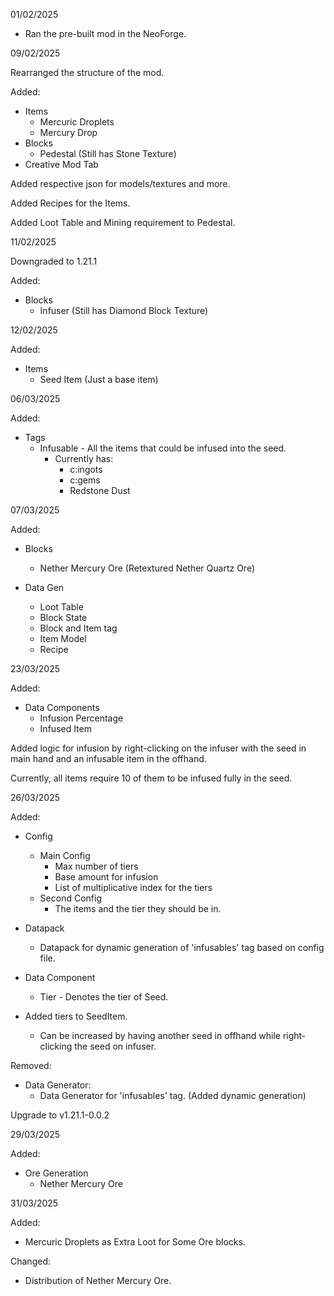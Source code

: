 01/02/2025
* Ran the pre-built mod in the NeoForge.

09/02/2025

Rearranged the structure of the mod.

Added:
* Items
    * Mercuric Droplets
    * Mercury Drop
* Blocks
    * Pedestal (Still has Stone Texture)
* Creative Mod Tab

Added respective json for models/textures and more.

Added Recipes for the Items.

Added Loot Table and Mining requirement to Pedestal.

11/02/2025

Downgraded to 1.21.1

Added:
* Blocks
    * Infuser (Still has Diamond Block Texture)

12/02/2025

Added:
* Items
    * Seed Item (Just a base item)

06/03/2025

Added:
* Tags
    * Infusable - All the items that could be infused into the seed.
        * Currently has:
            * c:ingots
            * c:gems
            * Redstone Dust

07/03/2025

Added:
* Blocks
    * Nether Mercury Ore (Retextured Nether Quartz Ore)

* Data Gen
    * Loot Table
    * Block State
    * Block and Item tag
    * Item Model
    * Recipe

23/03/2025

Added:
* Data Components
  * Infusion Percentage
  * Infused Item

Added logic for infusion by right-clicking on the infuser with the seed in main hand and an infusable item in the offhand.

Currently, all items require 10 of them to be infused fully in the seed.

26/03/2025

Added:
* Config
  * Main Config
    * Max number of tiers
    * Base amount for infusion
    * List of multiplicative index for the tiers
  * Second Config
    * The items and the tier they should be in.

* Datapack
  * Datapack for dynamic generation of 'infusables' tag based on config file. 

* Data Component
  * Tier - Denotes the tier of Seed.

* Added tiers to SeedItem.
  * Can be increased by having another seed in offhand while right-clicking the seed on infuser.

Removed:
* Data Generator:
  * Data Generator for 'infusables' tag. (Added dynamic generation)

Upgrade to v1.21.1-0.0.2

29/03/2025

Added:
* Ore Generation
  * Nether Mercury Ore

31/03/2025

Added:
* Mercuric Droplets as Extra Loot for Some Ore blocks.

Changed:
* Distribution of Nether Mercury Ore.